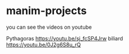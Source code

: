 # manim-projects
you can see the videos on youtube 

Pythagoras https://youtu.be/sj_fcSP4Jrw
biliard  https://youtu.be/0J2g6S8u_rQ

